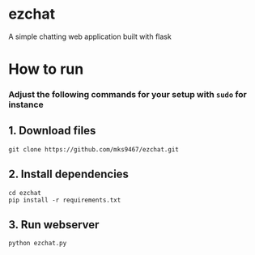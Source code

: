 # ezchat
A simple chatting web application built with flask

# How to run

### Adjust the following commands for your setup with `sudo` for instance

## 1. Download files
`git clone https://github.com/mks9467/ezchat.git`

## 2. Install dependencies
    cd ezchat
    pip install -r requirements.txt
    
## 3. Run webserver
    python ezchat.py
